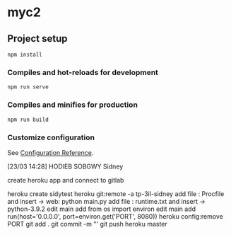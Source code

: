 # myc2

## Project setup
```
npm install
```

### Compiles and hot-reloads for development
```
npm run serve
```

### Compiles and minifies for production
```
npm run build
```

### Customize configuration
See [Configuration Reference](https://cli.vuejs.org/config/).


[23/03 14:28] HODIEB SOBGWY Sidney
    
create heroku app and connect to gitlab


heroku create sidytest
heroku git:remote -a tp-3il-sidney
add file : Procfile and insert -> web: python main.py
add file : runtime.txt and insert -> python-3.9.2
edit main add from os import environ
edit main add run(host='0.0.0.0', port=environ.get('PORT', 8080))
heroku config:remove PORT 
git add .
git commit -m "'
git push heroku master
 




